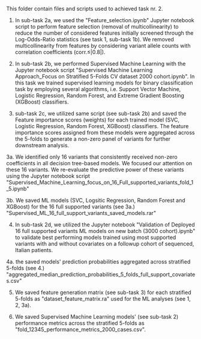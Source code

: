 This folder contain files and scripts used to achieved task nr. 2. 

1. In sub-task 2a, we used the "Feature_selection.ipynb" Jupyter notebook script to perform feature selection (removal of multicollinearity) to reduce 
the number of considered features initially screened through the Log-Odds-Ratio statistics (see task 1, sub-task 1b). We removed  multicollinearity
from features by considering variant allele counts with correlation coefficients (corr.≤|0.8|). 

2. In sub-task 2b, we performed Supervised Machine Learning with the Jupyter notebook script
"Supervised Machine Learning Approach_Focus on Stratified 5-Folds CV dataset 2000 cohort.ipynb". In this task we trained supervised learning models
for binary classification task by employing several algorithms, i.e. Support Vector Machine, Logistic Regression, Random Forest, and Extreme 
Gradient Boosting (XGBoost) classifiers.

3. sub-task 2c, we utilized same script (see sub-task 2b) and saved the Feature importance scores (weights) for each trained model (SVC, Logistic Regression, Random Forest, 
XGBoost) classifiers. The feature importance scores assigned from these models were aggregated across the 5-folds to generate
a non-zero panel of variants for further downstream analysis.

3a. We identified only 16 variants that consistently received non-zero coefficients in all decision tree-based models. We focused our attention on these 16 variants.
We re-evaluate the predictive power of these variants using the Jupyter notebook script "Supervised_Machine_Learning_focus_on_16_Full_supported_variants_fold_1_5.ipynb" 

3b. We saved ML models (SVC, Logsitic Regression, Random Forest and XGBoost) for the 16 full supported variants (see 3a.) "Supervised_ML_16_full_support_variants_saved_models.rar"

4. In sub-task 2d, we utilized the Jupyter notebook "Validation of Deployed 16 full supported variants ML models on new batch (3000 cohort).ipynb" to validate
best performing models trained using most supported variants with and without covariates on a followup cohort of sequenced, Italian patients. 

4a. the saved models' prediction probabilities aggregated across stratified 5-folds (see 4.) "aggregated_median_prediction_probabilities_5_folds_full_support_covariates.csv"

5. We saved feature generation matrix (see sub-task 3) for each stratified 5-folds as "dataset_feature_matrix.ra" used for the ML analyses (see 1, 2, 3a).

6. We saved Supervised Machine Learning models' (see sub-task 2) performance metrics across the stratified 5-folds as "fold_12345_performance_metrics_2000_cases.csv".
